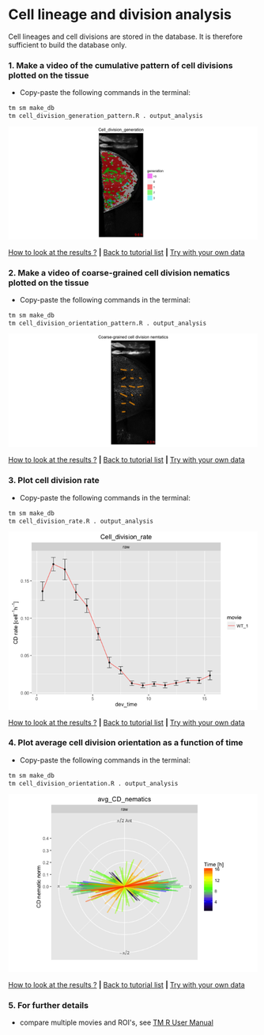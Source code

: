 
# Cell lineage and division analysis

Cell lineages and cell divisions are stored in the database. It is therefore sufficient to build the database only.


### 1. Make a video of the cumulative pattern of cell divisions plotted on the tissue

* Copy-paste the following commands in the terminal:

```
tm sm make_db 
tm cell_division_generation_pattern.R . output_analysis
```

![](cell_lineage_and_divisions_files/figure-html/cumulative_cell_division_pattern-1.png)

[How to look at the results ?](../tm_qs_example_data.md#4-look-at-the-results) **|** 
[Back to tutorial list](../tm_qs_example_data.md#3-select-the-analysis-you-are-interested-in) **|** 
[Try with your own data](../tm_qs_user_data.md#first-use-of-tissueminer-with-your-own-data)

### 2. Make a video of coarse-grained cell division nematics plotted on the tissue

* Copy-paste the following commands in the terminal:

```
tm sm make_db 
tm cell_division_orientation_pattern.R . output_analysis
```

![](cell_lineage_and_divisions_files/figure-html/cell_division_nematic_pattern-1.png)

[How to look at the results ?](../tm_qs_example_data.md#4-look-at-the-results) **|** 
[Back to tutorial list](../tm_qs_example_data.md#3-select-the-analysis-you-are-interested-in) **|** 
[Try with your own data](../tm_qs_user_data.md#first-use-of-tissueminer-with-your-own-data)


### 3. Plot cell division rate
* Copy-paste the following commands in the terminal:

```
tm sm make_db 
tm cell_division_rate.R . output_analysis
```

![](cell_lineage_and_divisions_files/figure-html/cell_division_rate-1.png)

[How to look at the results ?](../tm_qs_example_data.md#4-look-at-the-results) **|** 
[Back to tutorial list](../tm_qs_example_data.md#3-select-the-analysis-you-are-interested-in) **|** 
[Try with your own data](../tm_qs_user_data.md#first-use-of-tissueminer-with-your-own-data)

### 4. Plot average cell division orientation as a function of time
* Copy-paste the following commands in the terminal:

```
tm sm make_db 
tm cell_division_orientation.R . output_analysis
```

![](cell_lineage_and_divisions_files/figure-html/cell_division_orientation-1.png)

[How to look at the results ?](../tm_qs_example_data.md#4-look-at-the-results) **|** 
[Back to tutorial list](../tm_qs_example_data.md#3-select-the-analysis-you-are-interested-in) **|** 
[Try with your own data](../tm_qs_user_data.md#first-use-of-tissueminer-with-your-own-data)

### 5. For further details

* compare multiple movies and ROI's, see [TM R User Manual](https://mpicbg-scicomp.github.io/tissue_miner/tm_tutorial/R-tutorial.html#comparing-averaged-quantities-between-movies-and-rois)
